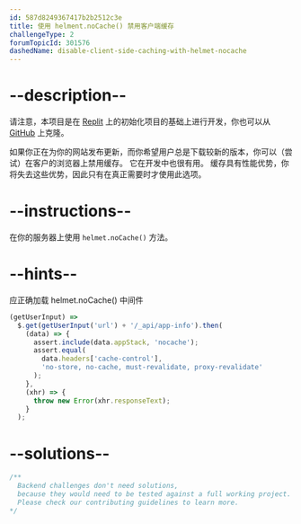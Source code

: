 ```yaml
---
id: 587d8249367417b2b2512c3e
title: 使用 helment.noCache() 禁用客户端缓存
challengeType: 2
forumTopicId: 301576
dashedName: disable-client-side-caching-with-helmet-nocache
---
```


# --description--

请注意，本项目是在 <a href="https://replit.com/github/topcoder-platform/boilerplate-infosec" target="_blank" rel="noopener noreferrer nofollow">Replit</a> 上的初始化项目的基础上进行开发，你也可以从 <a href="https://github.com/topcoder-platform/boilerplate-infosec/" target="_blank" rel="noopener noreferrer nofollow">GitHub</a> 上克隆。

如果你正在为你的网站发布更新，而你希望用户总是下载较新的版本，你可以（尝试）在客户的浏览器上禁用缓存。 它在开发中也很有用。 缓存具有性能优势，你将失去这些优势，因此只有在真正需要时才使用此选项。

# --instructions--

在你的服务器上使用 `helmet.noCache()` 方法。

# --hints--

应正确加载 helmet.noCache() 中间件

```js
(getUserInput) =>
  $.get(getUserInput('url') + '/_api/app-info').then(
    (data) => {
      assert.include(data.appStack, 'nocache');
      assert.equal(
        data.headers['cache-control'],
        'no-store, no-cache, must-revalidate, proxy-revalidate'
      );
    },
    (xhr) => {
      throw new Error(xhr.responseText);
    }
  );
```

# --solutions--

```js
/**
  Backend challenges don't need solutions, 
  because they would need to be tested against a full working project. 
  Please check our contributing guidelines to learn more.
*/
```
